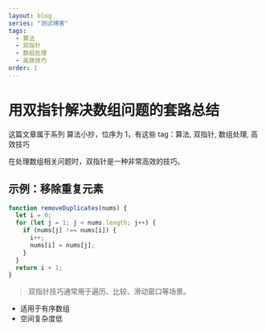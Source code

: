 ```yaml
---
layout: blog
series: "测试博客"
tags:
  - 算法
  - 双指针
  - 数组处理
  - 高效技巧
order: 1
---
```


# 用双指针解决数组问题的套路总结

这篇文章属于系列 算法小抄，位序为 1，有这些 tag：算法, 双指针, 数组处理, 高效技巧

在处理数组相关问题时，双指针是一种非常高效的技巧。

## 示例：移除重复元素

```js
function removeDuplicates(nums) {
  let i = 0;
  for (let j = 1; j < nums.length; j++) {
    if (nums[j] !== nums[i]) {
      i++;
      nums[i] = nums[j];
    }
  }
  return i + 1;
}
```

> 双指针技巧通常用于遍历、比较、滑动窗口等场景。

- 适用于有序数组
- 空间复杂度低

